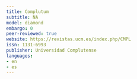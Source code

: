 ```yaml
---
title: Complutum
subtitle: NA
model: diamond
embargo: 0
peer-reviewed: true
website: https://revistas.ucm.es/index.php/CMPL
issn: 1131-6993
publisher: Universidad Complutense
languages:
- en
- es
---
```

